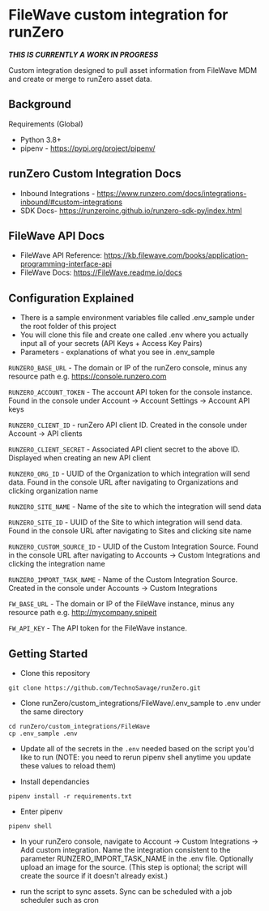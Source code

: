 # FileWave custom integration for runZero

***THIS IS CURRENTLY A WORK IN PROGRESS***

Custom integration designed to pull asset information from FileWave MDM and create or merge to runZero asset data.

## Background

Requirements (Global)

- Python 3.8+
- pipenv - https://pypi.org/project/pipenv/

## runZero Custom Integration Docs

- Inbound Integrations - https://www.runzero.com/docs/integrations-inbound/#custom-integrations
- SDK Docs- https://runzeroinc.github.io/runzero-sdk-py/index.html

## FileWave API Docs

- FileWave API Reference: https://kb.filewave.com/books/application-programming-interface-api
- FileWave Docs: https://FileWave.readme.io/docs

## Configuration Explained

- There is a sample environment variables file called .env_sample under the root folder of this project
- You will clone this file and create one called .env where you actually input all of your secrets (API Keys + Access Key Pairs)
- Parameters - explanations of what you see in .env_sample

`RUNZERO_BASE_URL` - The domain or IP of the runZero console, minus any resource path e.g. https://console.runzero.com

`RUNZERO_ACCOUNT_TOKEN` - The account API token for the console instance. Found in the console under Account -> Account Settings -> Account API keys

`RUNZERO_CLIENT_ID` - runZero API client ID. Created in the console under Account -> API clients

`RUNZERO_CLIENT_SECRET` - Associated API client secret to the above ID. Displayed when creating an new API client

`RUNZERO_ORG_ID` - UUID of the Organization to which integration will send data. Found in the console URL after navigating to Organizations and clicking organization name

`RUNZERO_SITE_NAME` - Name of the site to which the integration will send data

`RUNZERO_SITE_ID` - UUID of the Site to which integration will send data. Found in the console URL after navigating to Sites and clicking site name

`RUNZERO_CUSTOM_SOURCE_ID` - UUID of the Custom Integration Source. Found in the console URL after navigating to Accounts -> Custom Integrations and clicking the integration name

`RUNZERO_IMPORT_TASK_NAME` - Name of the Custom Integration Source. Created in the console under Accounts -> Custom Integrations

`FW_BASE_URL` - The domain or IP of the FileWave instance, minus any resource path e.g. http://mycompany.snipeit

`FW_API_KEY` - The API token for the FileWave instance.

## Getting Started

- Clone this repository

```
git clone https://github.com/TechnoSavage/runZero.git
```

- Clone runZero/custom_integrations/FileWave/.env_sample to .env under the same directory

```
cd runZero/custom_integrations/FileWave
cp .env_sample .env
```

- Update all of the secrets in the `.env` needed based on the script you'd like to run (NOTE: you need to rerun pipenv shell anytime you update these  values to reload them)

- Install dependancies

```
pipenv install -r requirements.txt
```

- Enter pipenv

```
pipenv shell
```
- In your runZero console, navigate to Account -> Custom Integrations -> Add custom integration. Name the integration consistent to the parameter RUNZERO_IMPORT_TASK_NAME in the .env file. Optionally upload an image for the source. 
(This step is optional; the script will create the source if it doesn't already exist.)

- run the script to sync assets. Sync can be scheduled with a job scheduler such as cron